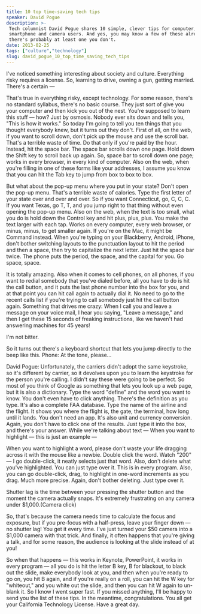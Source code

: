 ```yaml
---
title: 10 top time-saving tech tips
speaker: David Pogue
description: >-
 Tech columnist David Pogue shares 10 simple, clever tips for computer, web,
 smartphone and camera users. And yes, you may know a few of these already -- but
 there's probably at least one you don't.
date: 2013-02-25
tags: ["culture","technology"]
slug: david_pogue_10_top_time_saving_tech_tips
---
```


I've noticed something interesting about society and culture. Everything risky requires a
license. So, learning to drive, owning a gun, getting married. There's a certain
—

That's true in everything risky, except technology. For some reason, there's no standard
syllabus, there's no basic course. They just sort of give you your computer and then kick
you out of the nest. You're supposed to learn this stuff — how? Just by osmosis. Nobody
ever sits down and tells you, "This is how it works." So today I'm going to tell you ten
things that you thought everybody knew, but it turns out they don't. First of all, on the
web, if you want to scroll down, don't pick up the mouse and use the scroll bar. That's a
terrible waste of time. Do that only if you're paid by the hour. Instead, hit the space
bar. The space bar scrolls down one page. Hold down the Shift key to scroll back up again.
So, space bar to scroll down one page; works in every browser, in every kind of
computer. Also on the web, when you're filling in one of these forms like your addresses, I
assume you know that you can hit the Tab key to jump from box to box to
box.

But what about the pop-up menu where you put in your state? Don't open the pop-up menu.
That's a terrible waste of calories. Type the first letter of your state over and over and
over. So if you want Connecticut, go, C, C, C. If you want Texas, go T, T, and you jump
right to that thing without even opening the pop-up menu. Also on the web, when the text is
too small, what you do is hold down the Control key and hit plus, plus, plus. You make the
text larger with each tap. Works on every computer, every web browser, or minus, minus, to
get smaller again. If you're on the Mac, it might be Command instead. When you're typing on
your Blackberry, Android, iPhone, don't bother switching layouts to the punctuation layout
to hit the period and then a space, then try to capitalize the next letter. Just hit the
space bar twice. The phone puts the period, the space, and the capital for you. Go space,
space.

It is totally amazing. Also when it comes to cell phones, on all phones, if you want to
redial somebody that you've dialed before, all you have to do is hit the call button, and
it puts the last phone number into the box for you, and at that point you can hit call
again to actually dial it. No need to go to the recent calls list if you're trying to call
somebody just hit the call button again. Something that drives me crazy: When I call you
and leave a message on your voice mail, I hear you saying, "Leave a message," and then I
get these 15 seconds of freaking instructions, like we haven't had answering machines for
45 years!

I'm not bitter.

So it turns out there's a keyboard shortcut that lets you jump directly to the beep like
this. Phone: At the tone, please...

David Pogue: Unfortunately, the carriers didn't adopt the same keystroke, so it's
different by carrier, so it devolves upon you to learn the keystroke for the person you're
calling. I didn't say these were going to be perfect. So most of you think of Google as
something that lets you look up a web page, but it is also a dictionary. Type the word
"define" and the word you want to know. You don't even have to click anything. There's the
definition as you type. It's also a complete FAA database. Type the name of the airline
and the flight. It shows you where the flight is, the gate, the terminal, how long until
it lands. You don't need an app. It's also unit and currency conversion. Again, you don't
have to click one of the results. Just type it into the box, and there's your answer. While
we're talking about text — When you want to highlight — this is just an example
—

When you want to highlight a word, please don't waste your life dragging across it with
the mouse like a newbie. Double click the word. Watch "200" — I go double-click, it neatly
selects just that word. Also, don't delete what you've highlighted. You can just type over
it. This is in every program. Also, you can go double-click, drag, to highlight in
one-word increments as you drag. Much more precise. Again, don't bother deleting. Just
type over it.

Shutter lag is the time between your pressing the shutter button and the moment the camera
actually snaps. It's extremely frustrating on any camera under $1,000.(Camera
click)

So, that's because the camera needs time to calculate the focus and exposure, but if you
pre-focus with a half-press, leave your finger down — no shutter lag! You get it every
time. I've just turned your $50 camera into a $1,000 camera with that trick. And finally,
it often happens that you're giving a talk, and for some reason, the audience is looking
at the slide instead of at you!

So when that happens — this works in Keynote, PowerPoint, it works in every program — all
you do is hit the letter B key, B for blackout, to black out the slide, make everybody
look at you, and then when you're ready to go on, you hit B again, and if you're really on
a roll, you can hit the W key for "whiteout," and you white out the slide, and then you
can hit W again to un-blank it. So I know I went super fast. If you missed anything, I'll
be happy to send you the list of these tips. In the meantime, congratulations. You all get
your California Technology License. Have a great day.

<!--
ad_duration=3.33
event="TED2013"
external_start_time=0
intro_duration=11.82
is_subtitle_required="False"
is_talk_featured="True"
language="en"
language_swap="False"
native_language="en"
number_of_related_talks=6
number_of_speakers=1
number_of_subtitled_videos=42
number_of_tags=2
number_of_talk_download_languages=44
number_of_talk_more_resources=0
number_of_talk_recommendations=0
number_of_talks_take_actions=0
post_ad_duration=0.83
published_timestamp="2013-04-26 15:07:17"
recording_date="2013-02-25"
speaker_description="Technology columnist"
speaker_id=8
speaker_is_published=1
speaker_name="David Pogue"
talk_name="10 top time-saving tech tips"
talks_tags=["culture","technology"]
url_audio="https://download.ted.com/talks/DavidPogue_2013U.mp3?apikey=acme-roadrunner"
url_photo_speaker="https://pe.tedcdn.com/images/ted/1437_253x190.jpg"
url_photo_talk="https://pe.tedcdn.com/images/ted/b7f415a054cc0a2bfdd90d0ad5a7f64cf060150d_1600x1200.jpg"
url_webpage="https://www.ted.com/talks/david_pogue_10_top_time_saving_tech_tips"
video_type_name="TED Stage Talk"
-->